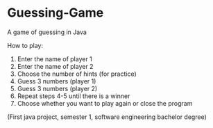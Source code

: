 # Guessing-Game
A game of guessing in Java

How to play:
1. Enter the name of player 1
2. Enter the name of player 2
3. Choose the number of hints (for practice)
4. Guess 3 numbers (player 1)
5. Guess 3 numbers (player 2)
6. Repeat steps 4-5 until there is a winner
7. Choose whether you want to play again or close the program

(First java project, semester 1, software engineering bachelor degree)
